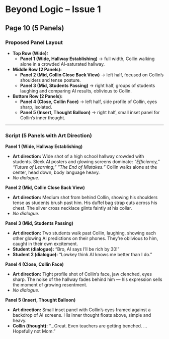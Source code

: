 # Beyond Logic – Issue 1  
## Page 10 (5 Panels)

### Proposed Panel Layout  
- **Top Row (Wide):**  
  - **Panel 1 (Wide, Hallway Establishing)** → full width, Collin walking alone in a crowded AI-saturated hallway.  
- **Middle Row (2 Panels):**  
  - **Panel 2 (Mid, Collin Close Back View)** → left half, focused on Collin’s shoulders and tense posture.  
  - **Panel 3 (Mid, Students Passing)** → right half, groups of students laughing and comparing AI results, oblivious to Collin.  
- **Bottom Row (2 Panels):**  
  - **Panel 4 (Close, Collin Face)** → left half, side profile of Collin, eyes sharp, isolated.  
  - **Panel 5 (Insert, Thought Balloon)** → right half, small inset panel for Collin’s inner thought.  

---

### Script (5 Panels with Art Direction)

**Panel 1 (Wide, Hallway Establishing)**  
- **Art direction:** Wide shot of a high school hallway crowded with students. Sleek AI posters and glowing screens dominate: *“Efficiency,” “Future of Learning,” “The End of Mistakes.”* Collin walks alone at the center, head down, body language heavy.  
- *No dialogue.*  

**Panel 2 (Mid, Collin Close Back View)**  
- **Art direction:** Medium shot from behind Collin, showing his shoulders tense as students brush past him. His duffel bag strap cuts across his chest. The silver cross necklace glints faintly at his collar.  
- *No dialogue.*  

**Panel 3 (Mid, Students Passing)**  
- **Art direction:** Two students walk past Collin, laughing, showing each other glowing AI predictions on their phones. They’re oblivious to him, caught in their own excitement.  
- **Student (dialogue):** “Bro, AI says I’ll be rich by 30!”  
- **Student 2 (dialogue):** “Lowkey think AI knows me better than I do.”  

**Panel 4 (Close, Collin Face)**  
- **Art direction:** Tight profile shot of Collin’s face, jaw clenched, eyes sharp. The noise of the hallway fades behind him — his expression sells the moment of growing resentment.  
- *No dialogue.*  

**Panel 5 (Insert, Thought Balloon)**  
- **Art direction:** Small inset panel with Collin’s eyes framed against a backdrop of AI screens. His inner thought floats above, simple and heavy.  
- **Collin (thought):** “…Great. Even teachers are getting benched. …Hopefully not Mom.”  
